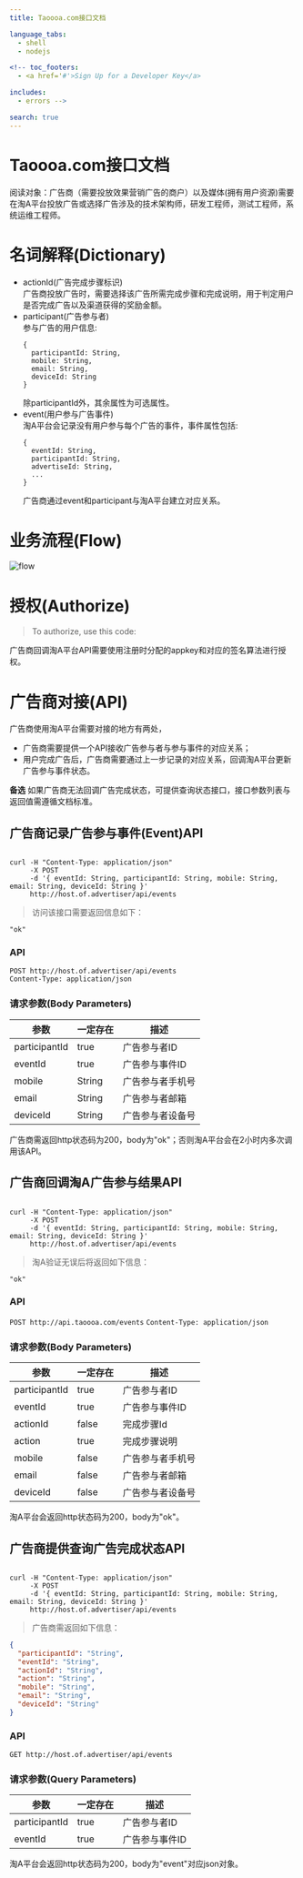 ```yaml
---
title: Taoooa.com接口文档

language_tabs:
  - shell
  - nodejs

<!-- toc_footers:
  - <a href='#'>Sign Up for a Developer Key</a>

includes:
  - errors -->

search: true
---
```


# Taoooa.com接口文档

阅读对象：广告商（需要投放效果营销广告的商户）以及媒体(拥有用户资源)需要在淘A平台投放广告或选择广告涉及的技术架构师，研发工程师，测试工程师，系统运维工程师。

# 名词解释(Dictionary)

- actionId(广告完成步骤标识)  
  广告商投放广告时，需要选择该广告所需完成步骤和完成说明，用于判定用户是否完成广告以及渠道获得的奖励金额。
- participant(广告参与者)  
  参与广告的用户信息:
  ```
  {
    participantId: String,
    mobile: String,
    email: String,
    deviceId: String
  }
  ```
  除participantId外，其余属性为可选属性。
- event(用户参与广告事件)  
  淘A平台会记录没有用户参与每个广告的事件，事件属性包括:
  ```
  {
    eventId: String,
    participantId: String,
    advertiseId: String,
    ...
  }
  ```
  广告商通过event和participant与淘A平台建立对应关系。

# 业务流程(Flow)
  ![flow](business-flow.jpg)

# 授权(Authorize)

> To authorize, use this code:

<aside class="notice">
广告商回调淘A平台API需要使用注册时分配的appkey和对应的签名算法进行授权。
</aside>

# 广告商对接(API)

广告商使用淘A平台需要对接的地方有两处，
- 广告商需要提供一个API接收广告参与者与参与事件的对应关系；
- 用户完成广告后，广告商需要通过上一步记录的对应关系，回调淘A平台更新广告参与事件状态。

**备选**
如果广告商无法回调广告完成状态，可提供查询状态接口，接口参数列表与返回值需遵循文档标准。

## 广告商记录广告参与事件(Event)API

```nodejs

```

```shell
curl -H "Content-Type: application/json"
     -X POST
     -d '{ eventId: String, participantId: String, mobile: String, email: String, deviceId: String }'
     http://host.of.advertiser/api/events
```

> 访问该接口需要返回信息如下：
```
"ok"
```

### API

`POST http://host.of.advertiser/api/events`  
`Content-Type: application/json`
### 请求参数(Body Parameters)

参数 | 一定存在 | 描述
--------- | ------- | -----------
participantId | true | 广告参与者ID
eventId | true | 广告参与事件ID
mobile | String | 广告参与者手机号
email | String | 广告参与者邮箱
deviceId | String| 广告参与者设备号

<aside class="success">
广告商需返回http状态码为200，body为"ok"；否则淘A平台会在2小时内多次调用该API。
</aside>

## 广告商回调淘A广告参与结果API

```nodejs

```

```shell
curl -H "Content-Type: application/json"
     -X POST
     -d '{ eventId: String, participantId: String, mobile: String, email: String, deviceId: String }'
     http://host.of.advertiser/api/events
```

> 淘A验证无误后将返回如下信息：
```
"ok"
```

### API

`POST http://api.taoooa.com/events`
`Content-Type: application/json`

### 请求参数(Body Parameters)

参数 | 一定存在 | 描述
--------- | ------- | -----------
participantId | true | 广告参与者ID
eventId | true | 广告参与事件ID
actionId | false | 完成步骤Id
action | true | 完成步骤说明
mobile | false | 广告参与者手机号
email | false | 广告参与者邮箱
deviceId | false| 广告参与者设备号

<aside class="success">
淘A平台会返回http状态码为200，body为"ok"。
</aside>

## 广告商提供查询广告完成状态API

```nodejs

```

```shell
curl -H "Content-Type: application/json"
     -X POST
     -d '{ eventId: String, participantId: String, mobile: String, email: String, deviceId: String }'
     http://host.of.advertiser/api/events
```

> 广告商需返回如下信息：
```json
{
  "participantId": "String",
  "eventId": "String",
  "actionId": "String",
  "action": "String",
  "mobile": "String",
  "email": "String",
  "deviceId": "String"
}
```

### API

`GET http://host.of.advertiser/api/events`

### 请求参数(Query Parameters)

参数 | 一定存在 | 描述
--------- | ------- | -----------
participantId | true | 广告参与者ID
eventId | true | 广告参与事件ID

<aside class="success">
淘A平台会返回http状态码为200，body为"event"对应json对象。
</aside>
